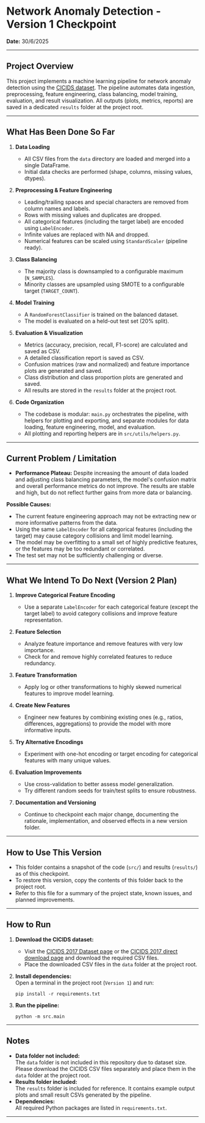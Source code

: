 Network Anomaly Detection - Version 1 Checkpoint
================================================

**Date:** 30/6/2025

---

## Project Overview

This project implements a machine learning pipeline for network anomaly detection using the [CICIDS dataset](https://www.unb.ca/cic/datasets/malmem-2022.html). The pipeline automates data ingestion, preprocessing, feature engineering, class balancing, model training, evaluation, and result visualization. All outputs (plots, metrics, reports) are saved in a dedicated `results` folder at the project root.

---

## What Has Been Done So Far

1. **Data Loading**
    - All CSV files from the `data` directory are loaded and merged into a single DataFrame.
    - Initial data checks are performed (shape, columns, missing values, dtypes).

2. **Preprocessing & Feature Engineering**
    - Leading/trailing spaces and special characters are removed from column names and labels.
    - Rows with missing values and duplicates are dropped.
    - All categorical features (including the target label) are encoded using `LabelEncoder`.
    - Infinite values are replaced with NA and dropped.
    - Numerical features can be scaled using `StandardScaler` (pipeline ready).

3. **Class Balancing**
    - The majority class is downsampled to a configurable maximum (`N_SAMPLES`).
    - Minority classes are upsampled using SMOTE to a configurable target (`TARGET_COUNT`).

4. **Model Training**
    - A `RandomForestClassifier` is trained on the balanced dataset.
    - The model is evaluated on a held-out test set (20% split).

5. **Evaluation & Visualization**
    - Metrics (accuracy, precision, recall, F1-score) are calculated and saved as CSV.
    - A detailed classification report is saved as CSV.
    - Confusion matrices (raw and normalized) and feature importance plots are generated and saved.
    - Class distribution and class proportion plots are generated and saved.
    - All results are stored in the `results` folder at the project root.

6. **Code Organization**
    - The codebase is modular: `main.py` orchestrates the pipeline, with helpers for plotting and exporting, and separate modules for data loading, feature engineering, model, and evaluation.
    - All plotting and reporting helpers are in `src/utils/helpers.py`.

---

## Current Problem / Limitation

- **Performance Plateau:** Despite increasing the amount of data loaded and adjusting class balancing parameters, the model's confusion matrix and overall performance metrics do not improve. The results are stable and high, but do not reflect further gains from more data or balancing.

**Possible Causes:**
- The current feature engineering approach may not be extracting new or more informative patterns from the data.
- Using the same `LabelEncoder` for all categorical features (including the target) may cause category collisions and limit model learning.
- The model may be overfitting to a small set of highly predictive features, or the features may be too redundant or correlated.
- The test set may not be sufficiently challenging or diverse.

---

## What We Intend To Do Next (Version 2 Plan)

1. **Improve Categorical Feature Encoding**
    - Use a separate `LabelEncoder` for each categorical feature (except the target label) to avoid category collisions and improve feature representation.

2. **Feature Selection**
    - Analyze feature importance and remove features with very low importance.
    - Check for and remove highly correlated features to reduce redundancy.

3. **Feature Transformation**
    - Apply log or other transformations to highly skewed numerical features to improve model learning.

4. **Create New Features**
    - Engineer new features by combining existing ones (e.g., ratios, differences, aggregations) to provide the model with more informative inputs.

5. **Try Alternative Encodings**
    - Experiment with one-hot encoding or target encoding for categorical features with many unique values.

6. **Evaluation Improvements**
    - Use cross-validation to better assess model generalization.
    - Try different random seeds for train/test splits to ensure robustness.

7. **Documentation and Versioning**
    - Continue to checkpoint each major change, documenting the rationale, implementation, and observed effects in a new version folder.

---

## How to Use This Version

- This folder contains a snapshot of the code (`src/`) and results (`results/`) as of this checkpoint.
- To restore this version, copy the contents of this folder back to the project root.
- Refer to this file for a summary of the project state, known issues, and planned improvements.

---

## How to Run

1. **Download the CICIDS dataset:**  
   - Visit the [CICIDS 2017 Dataset page](https://www.unb.ca/cic/datasets/malmem-2022.html) or the [CICIDS 2017 direct download page](https://www.unb.ca/cic/datasets/nsl.html) and download the required CSV files.
   - Place the downloaded CSV files in the `data` folder at the project root.

2. **Install dependencies:**  
   Open a terminal in the project root (`Version 1`) and run:  
   ```
   pip install -r requirements.txt
   ```

3. **Run the pipeline:**  
   ```
   python -m src.main
   ```

---

## Notes

- **Data folder not included:**  
  The `data` folder is not included in this repository due to dataset size. Please download the CICIDS CSV files separately and place them in the `data` folder at the project root.
- **Results folder included:**  
  The `results` folder is included for reference. It contains example output plots and small result CSVs generated by the pipeline.
- **Dependencies:**  
  All required Python packages are listed in `requirements.txt`.

---
